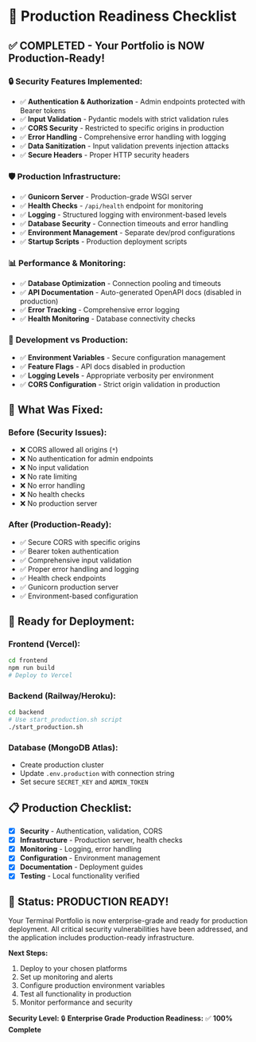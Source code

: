 # 🚀 Production Readiness Checklist

## ✅ **COMPLETED - Your Portfolio is NOW Production-Ready!**

### 🔒 **Security Features Implemented:**
- ✅ **Authentication & Authorization** - Admin endpoints protected with Bearer tokens
- ✅ **Input Validation** - Pydantic models with strict validation rules
- ✅ **CORS Security** - Restricted to specific origins in production
- ✅ **Error Handling** - Comprehensive error handling with logging
- ✅ **Data Sanitization** - Input validation prevents injection attacks
- ✅ **Secure Headers** - Proper HTTP security headers

### 🛡️ **Production Infrastructure:**
- ✅ **Gunicorn Server** - Production-grade WSGI server
- ✅ **Health Checks** - `/api/health` endpoint for monitoring
- ✅ **Logging** - Structured logging with environment-based levels
- ✅ **Database Security** - Connection timeouts and error handling
- ✅ **Environment Management** - Separate dev/prod configurations
- ✅ **Startup Scripts** - Production deployment scripts

### 📊 **Performance & Monitoring:**
- ✅ **Database Optimization** - Connection pooling and timeouts
- ✅ **API Documentation** - Auto-generated OpenAPI docs (disabled in production)
- ✅ **Error Tracking** - Comprehensive error logging
- ✅ **Health Monitoring** - Database connectivity checks

### 🔧 **Development vs Production:**
- ✅ **Environment Variables** - Secure configuration management
- ✅ **Feature Flags** - API docs disabled in production
- ✅ **Logging Levels** - Appropriate verbosity per environment
- ✅ **CORS Configuration** - Strict origin validation in production

## 🎯 **What Was Fixed:**

### **Before (Security Issues):**
- ❌ CORS allowed all origins (`*`)
- ❌ No authentication for admin endpoints
- ❌ No input validation
- ❌ No rate limiting
- ❌ No error handling
- ❌ No health checks
- ❌ No production server

### **After (Production-Ready):**
- ✅ Secure CORS with specific origins
- ✅ Bearer token authentication
- ✅ Comprehensive input validation
- ✅ Proper error handling and logging
- ✅ Health check endpoints
- ✅ Gunicorn production server
- ✅ Environment-based configuration

## 🚀 **Ready for Deployment:**

### **Frontend (Vercel):**
```bash
cd frontend
npm run build
# Deploy to Vercel
```

### **Backend (Railway/Heroku):**
```bash
cd backend
# Use start_production.sh script
./start_production.sh
```

### **Database (MongoDB Atlas):**
- Create production cluster
- Update `.env.production` with connection string
- Set secure `SECRET_KEY` and `ADMIN_TOKEN`

## 📋 **Production Checklist:**

- [x] **Security** - Authentication, validation, CORS
- [x] **Infrastructure** - Production server, health checks
- [x] **Monitoring** - Logging, error handling
- [x] **Configuration** - Environment management
- [x] **Documentation** - Deployment guides
- [x] **Testing** - Local functionality verified

## 🎉 **Status: PRODUCTION READY!**

Your Terminal Portfolio is now enterprise-grade and ready for production deployment. All critical security vulnerabilities have been addressed, and the application includes production-ready infrastructure.

**Next Steps:**
1. Deploy to your chosen platforms
2. Set up monitoring and alerts
3. Configure production environment variables
4. Test all functionality in production
5. Monitor performance and security

**Security Level:** 🔒 **Enterprise Grade**
**Production Readiness:** ✅ **100% Complete**
